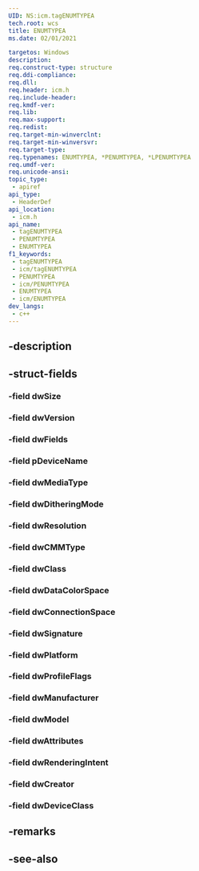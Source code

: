 ```yaml
---
UID: NS:icm.tagENUMTYPEA
tech.root: wcs
title: ENUMTYPEA
ms.date: 02/01/2021

targetos: Windows
description: 
req.construct-type: structure
req.ddi-compliance: 
req.dll: 
req.header: icm.h
req.include-header: 
req.kmdf-ver: 
req.lib: 
req.max-support: 
req.redist: 
req.target-min-winverclnt: 
req.target-min-winversvr: 
req.target-type: 
req.typenames: ENUMTYPEA, *PENUMTYPEA, *LPENUMTYPEA
req.umdf-ver: 
req.unicode-ansi: 
topic_type:
 - apiref
api_type:
 - HeaderDef
api_location:
 - icm.h
api_name:
 - tagENUMTYPEA
 - PENUMTYPEA
 - ENUMTYPEA
f1_keywords:
 - tagENUMTYPEA
 - icm/tagENUMTYPEA
 - PENUMTYPEA
 - icm/PENUMTYPEA
 - ENUMTYPEA
 - icm/ENUMTYPEA
dev_langs:
 - c++
---
```


## -description

## -struct-fields

### -field dwSize

### -field dwVersion

### -field dwFields

### -field pDeviceName

### -field dwMediaType

### -field dwDitheringMode

### -field dwResolution

### -field dwCMMType

### -field dwClass

### -field dwDataColorSpace

### -field dwConnectionSpace

### -field dwSignature

### -field dwPlatform

### -field dwProfileFlags

### -field dwManufacturer

### -field dwModel

### -field dwAttributes

### -field dwRenderingIntent

### -field dwCreator

### -field dwDeviceClass

## -remarks

## -see-also

